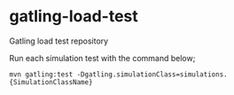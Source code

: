 # gatling-load-test
Gatling load test repository

Run each simulation test with the command below;

``mvn gatling:test
-Dgatling.simulationClass=simulations.{SimulationClassName}``